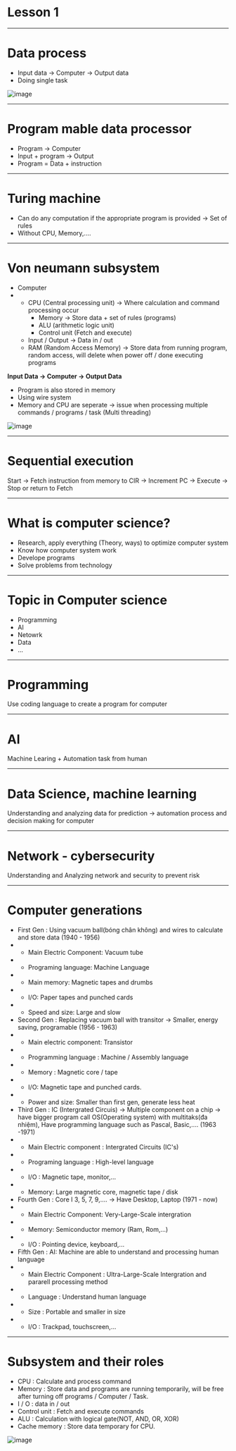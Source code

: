 # Lesson 1

----
# Data process
* Input data -> Computer -> Output data
* Doing single task

![image](https://github.com/wdchocopie/CSI106/assets/81132394/046d46d3-0922-4fd6-8c24-9f79dbe0e3eb)

----
# Program mable data processor
* Program -> Computer
* Input + program -> Output
* Program = Data + instruction

----
# Turing machine
* Can do any computation if the appropriate program is provided -> Set of rules
* Without CPU, Memory,....

----
# Von neumann subsystem
* Computer
* * CPU \(Central processing unit\) -> Where calculation and command processing occur
    * Memory -> Store data + set of rules \(programs\)
    * ALU \(arithmetic logic unit\)
    * Control unit \(Fetch and execute\)
  * Input / Output -> Data in / out
  * RAM \(Random Access Memory\) -> Store data from running program, random access, will delete when power off / done executing programs

**Input Data -> Computer -> Output Data**

* Program is also stored in memory
* Using wire system
* Memory and CPU are seperate -> issue when processing multiple commands / programs / task \(Multi threading\)

![image](https://github.com/wdchocopie/CSI106/assets/81132394/d1139527-ea06-4e32-9ffd-f95f9c1c400e)

----
# Sequential execution

Start -> Fetch instruction from memory to CIR -> Increment PC -> Execute -> Stop or return to Fetch

----
# What is computer science?
* Research, apply everything \(Theory, ways\) to optimize computer system
* Know how computer system work
* Develope programs
* Solve problems from technology

----
# Topic in Computer science
* Programming
* AI
* Netowrk
* Data
* ...

----
# Programming
Use coding language to create a program for computer

----
# AI
Machine Learing + Automation task from human

----
# Data Science, machine learning
Understanding and analyzing data for prediction -> automation process and decision making for computer

----
# Network - cybersecurity
Understanding and Analyzing network and security to prevent risk

----
# Computer generations
* First Gen : Using vacuum ball\(bóng chân không\) and wires to calculate and store data \(1940 - 1956\)
* * Main Electric Component: Vacuum tube
* * Programing language: Machine Language
* * Main memory: Magnetic tapes and drumbs
* * I/O: Paper tapes and punched cards
* * Speed and size: Large and slow
* Second Gen : Replacing vacuum ball with transitor -> Smaller, energy saving, programable \(1956 - 1963\)
* * Main electric component: Transistor
* * Programming language : Machine / Assembly language
* * Memory : Magnetic core / tape
* * I/O: Magnetic tape and punched cards.
* * Power and size: Smaller than first gen, generate less heat
* Third Gen : IC \(Intergrated Circuis) -> Multiple component on a chip -> have bigger program call OS\(Operating system\) with multitaks\(đa nhiệm), Have programming language such as Pascal, Basic,.... \(1963 -1971\)
* * Main Electric component : Intergrated Circuits \(IC's\)
* * Programing language : High-level language
* * I/O : Magnetic tape, monitor,...
* * Memory: Large magnetic core, magnetic tape / disk
* Fourth Gen : Core I 3, 5, 7, 9,.... -> Have Desktop, Laptop \(1971 - now)
* * Main Electric Component: Very-Large-Scale intergration
* * Memory: Semiconductor memory \(Ram, Rom,...\)
* * I/O : Pointing device, keyboard,...
* Fifth Gen : AI: Machine are able to understand and processing human language
* * Main Electric Component : Ultra-Large-Scale Intergration and pararell processing method
* * Language : Understand human language
* * Size : Portable and smaller in size
* * I/O : Trackpad, touchscreen,...

----
# Subsystem and their roles
* CPU : Calculate and process command
* Memory : Store data and programs are running temporarily, will be free after turning off programs / Computer / Task.
* I / O : data in / out
* Control unit : Fetch and execute commands
* ALU : Calculation with logical gate\(NOT, AND, OR, XOR\)
* Cache memory : Store data temporary for CPU.

![image](https://github.com/wdchocopie/CSI106/assets/81132394/d7000f5e-2235-43ef-98a7-2e9a976df781)

